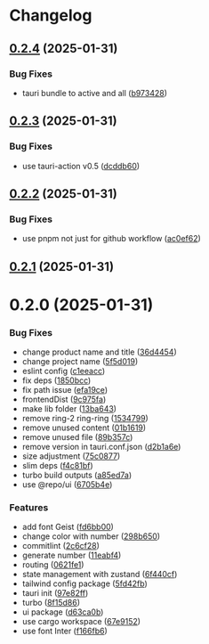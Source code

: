 # Changelog

## [0.2.4](https://github.com/andots/rng-100/compare/v0.2.3...v0.2.4) (2025-01-31)


### Bug Fixes

* tauri bundle to active and all ([b973428](https://github.com/andots/rng-100/commit/b973428effcafd385b5babe222d4169a5d200034))

## [0.2.3](https://github.com/andots/rng-100/compare/v0.2.2...v0.2.3) (2025-01-31)


### Bug Fixes

* use tauri-action v0.5 ([dcddb60](https://github.com/andots/rng-100/commit/dcddb609994c6e55b707c048638751b4d4914731))

## [0.2.2](https://github.com/andots/rng-100/compare/v0.2.1...v0.2.2) (2025-01-31)


### Bug Fixes

* use pnpm not just for github workflow ([ac0ef62](https://github.com/andots/rng-100/commit/ac0ef6208aeecfee99a686f3527a84f658b506b9))

## [0.2.1](https://github.com/andots/rng-100/compare/v0.2.0...v0.2.1) (2025-01-31)

# 0.2.0 (2025-01-31)


### Bug Fixes

* change product name and title ([36d4454](https://github.com/andots/rng-100/commit/36d4454da91a833a707f6cedb311f3bb472e586e))
* change project name ([5f5d019](https://github.com/andots/rng-100/commit/5f5d0196188f43ecac2f665ef780f4344edf0d89))
* eslint config ([c1eeacc](https://github.com/andots/rng-100/commit/c1eeacc6b7bc736dff0bb25d154d796a3cf9ed41))
* fix deps ([1850bcc](https://github.com/andots/rng-100/commit/1850bccd1d79be475ca6c900385d95475a8be3a7))
* fix path issue ([efa19ce](https://github.com/andots/rng-100/commit/efa19ce19b455e53fd2f366f4eac45fc16093acb))
* frontendDist ([9c975fa](https://github.com/andots/rng-100/commit/9c975fa01a90e854ce0b69fd4e4da09195c48b60))
* make lib folder ([13ba643](https://github.com/andots/rng-100/commit/13ba64388984ff3bb8510ac5c9d9885335db0295))
* remove ring-2 ring-ring ([1534799](https://github.com/andots/rng-100/commit/15347998948081bb1fc84a2f63d37b0bdc1652e6))
* remove unused content ([01b1619](https://github.com/andots/rng-100/commit/01b16190d73a7cece799b1b32e11746b52a85f91))
* remove unused file ([89b357c](https://github.com/andots/rng-100/commit/89b357ce8673e4c222675813fbb0ff37c96fe964))
* remove version in tauri.conf.json ([d2b1a6e](https://github.com/andots/rng-100/commit/d2b1a6eabb1a62ac0749b3731cb3ca652f756595))
* size adjustment ([75c0877](https://github.com/andots/rng-100/commit/75c087707768f3248096b9104a42e207ca3dea20))
* slim deps ([f4c81bf](https://github.com/andots/rng-100/commit/f4c81bfd499cc91b3f1d2fa873e6fb0cd5d9cd7f))
* turbo build outputs ([a85ed7a](https://github.com/andots/rng-100/commit/a85ed7a25c2f70eb895f4a0b0c655ba31985954f))
* use @repo/ui ([6705b4e](https://github.com/andots/rng-100/commit/6705b4e8c992a9b6179ef2efa365c45f7e46aa31))


### Features

* add font Geist ([fd6bb00](https://github.com/andots/rng-100/commit/fd6bb003f45011ace1a05f7cfeb7831c61b84c64))
* change color with number ([298b650](https://github.com/andots/rng-100/commit/298b650a08cd9483639fd39213892ba994c6aadb))
* commitlint ([2c6cf28](https://github.com/andots/rng-100/commit/2c6cf280447cb20d0b6b1617c1fa9bb9612e3344))
* generate number ([11eabf4](https://github.com/andots/rng-100/commit/11eabf4b4b4a5f4e426cb1919cca745dd543f8e6))
* routing ([0621fe1](https://github.com/andots/rng-100/commit/0621fe10a000e38ee38832e6b395d119d3bf0692))
* state management with zustand ([6f440cf](https://github.com/andots/rng-100/commit/6f440cf5a228cf2ecd869b39125c6fc50bac1270))
* tailwind config package ([5fd42fb](https://github.com/andots/rng-100/commit/5fd42fb3287222d6e209e0aa624f8abd1f6d9589))
* tauri init ([97e82ff](https://github.com/andots/rng-100/commit/97e82fff8462103e3a82c624e6e77f836c882db1))
* turbo ([8f15d86](https://github.com/andots/rng-100/commit/8f15d864c746d47dd16523f10272809fc387f36b))
* ui package ([d63ca0b](https://github.com/andots/rng-100/commit/d63ca0bcefeef2494bec29292525fa2c9761f3ee))
* use cargo workspace ([67e9152](https://github.com/andots/rng-100/commit/67e91525770f561046211f8391773c64cd79d85d))
* use font Inter ([f166fb6](https://github.com/andots/rng-100/commit/f166fb6ecde06494879cf702e65091a98eec7f81))
